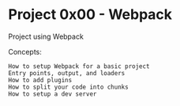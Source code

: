 # Project 0x00 - Webpack

Project using Webpack

Concepts:

    How to setup Webpack for a basic project
    Entry points, output, and loaders
    How to add plugins
    How to split your code into chunks
    How to setup a dev server

